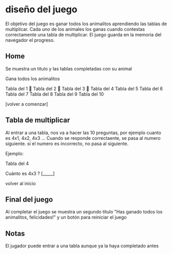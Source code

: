 # diseño del juego

El objetivo del juego es ganar todos los animalitos aprendiendo las tablas de multiplicar.
Cada uno de los animales los ganas cuando contestas correctamente una tabla de multiplicar.
El juego guarda en la memoria del navegador el progreso.

## Home

Se muestra un titulo y las tablas completadas con su animal

Gana todos los animalitos

Tabla del 1 🐰
Tabla del 2 🐶
Tabla del 3 🐹
Tabla del 4
Tabla del 5
Tabla del 6
Tabla del 7
Tabla del 8
Tabla del 9
Tabla del 10

[volver a comenzar]

## Tabla de multiplicar

Al entrar a una tabla, nos va a hacer las 10 preguntas, por ejemplo cuanto es 4x1, 4x2, 4x3 ...
Cuando se responde correctaente, se pasa al numero siguiente.
si el numero es incorrecto, no pasa al siguiente.

Ejemplo:

Tabla del 4

Cuánto es 4x3 ?
[_____]

volver al inicio

## Final del juego

Al completar el juego se muestra un segundo título "Has ganado todos los animalitos, felicidades!" y un botón para reiniciar el juego

## Notas

El jugador puede entrar a una tabla aunque ya la haya completado antes
